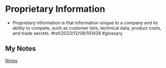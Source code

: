 # Proprietary Information
- Proprietary information is that information unique to a company and its ability to compete, such as customer lists, technical data, product costs, and trade secrets. #ref/2023/12/09/101428 #glossary 
## My Notes
[Notes](mynotes/proprietary-information-notes.md)
